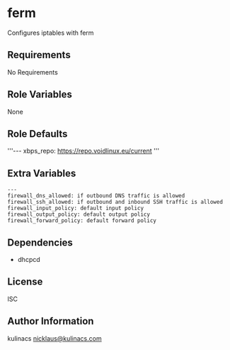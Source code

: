 ferm
====
Configures iptables with ferm

Requirements
------------
No Requirements

Role Variables
--------------
None

Role Defaults
-------------
'''---
xbps_repo: https://repo.voidlinux.eu/current
'''

Extra Variables
---------------
```
---
firewall_dns_allowed: if outbound DNS traffic is allowed
firewall_ssh_allowed: if outbound and inbound SSH traffic is allowed
firewall_input_policy: default input policy
firewall_output_policy: default output policy
firewall_forward_policy: default forward policy
```

Dependencies
------------
* dhcpcd

License
-------
ISC

Author Information
------------------
kulinacs <nicklaus@kulinacs.com>
